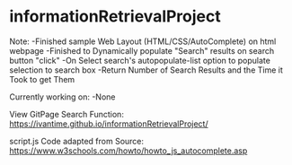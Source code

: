 # informationRetrievalProject

Note:
-Finished sample Web Layout (HTML/CSS/AutoComplete) on html webpage
-Finished to Dynamically populate "Search" results on search button "click"
-On Select search's autopopulate-list option to populate selection to search box
-Return Number of Search Results and the Time it Took to get Them

Currently working on:
-None


View GitPage Search Function: https://ivantime.github.io/informationRetrievalProject/



script.js Code adapted from Source:
https://www.w3schools.com/howto/howto_js_autocomplete.asp
